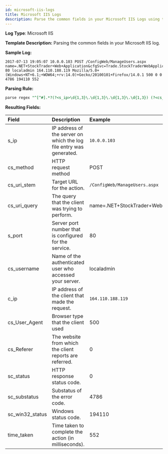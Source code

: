 ```yaml
---
id: microsoft-iis-logs
title: Microsoft IIS Logs
description: Parse the common fields in your Microsoft IIS Logs using the FER template.
---
```


**Log Type**: Microsoft IIS

**Template Description:** Parsing the common fields in your Microsoft IIS log.

**Sample Log:**

```
2017-07-13 19:05:07 10.0.0.103 POST /ConfigWeb/ManageUsers.aspx name=.NET+StockTrader+Web+Application&cfgSvc=Trade.StockTraderWebApplicationConfigurationImplementation.ConfigurationService&version=Version+5.0&hoster=Microsoft+Corporation&platform=Windows+Server+2008+R2+with+.NET+Framework+v4.0.30319&action=addUser&identify=0 80 localadmin 164.110.188.119 Mozilla/5.0+(Windows+NT+6.1;+WOW64;+rv:14.0)+Gecko/20100101+Firefox/14.0.1 500 0 0 4786 194110 552
```

**Parsing Rule:**

```sql
parse regex "^[^#].*?(?<s_ip>\d{1,3}\.\d{1,3}\.\d{1,3}\.\d{1,3}) (?<cs_method>\S+?) (?<cs_uri_stem>\S+?) (?<cs_uri_query>\S+?) (?<s_port>\d+?) (?<cs_username>\S+?) (?<c_ip>.+?) (?<cs_User_Agent>\S+?) (?<cs_Referer>\S+?) (?<sc_status>\d+?) (?<sc_substatus>\d+?) (?<sc_win32_status>\d+?) (?<time_taken>\d+?)$"
```

**Resulting Fields:**

| Field | Description | Example |
|:--|:--|:--|
| s_ip | IP address of the server on which the log file entry was generated. | `10.0.0.103` |
| cs_method | HTTP request method | POST |
| cs_uri_stem | Target URL for the action.| `/ConfigWeb/ManageUsers.aspx` |
| cs_uri_query | The query that the client was trying to perform. | name=.NET+StockTrader+Web+Application&cfgSvc=Trade.StockTraderWebApplicationConfigurationImplementation.ConfigurationService&version=Version+5.0&hoster=Microsoft+Corporation&platform=Windows+Server+2008+R2+with+.NET+Framework+v4.0.30319&action=addUser&identify=0 |
| s_port | Server port number that is configured for the service. | 80 |
| cs_username | Name of the authenticated user who accessed your server. | localadmin |
| c_ip | IP address of the client that made the request. | `164.110.188.119` |
| cs_User_Agent | Browser type that the client used | 500 |
| cs_Referer | The website from which the client reports are referred. | 0 |
| sc_status | HTTP response status code. | 0 |
| sc_substatus | Substatus of the error code. | 4786 |
| sc_win32_status | Windows status code. | 194110 |
| time_taken | Time taken to complete the action (in milliseconds). | 552 |
